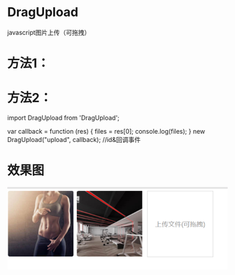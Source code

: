 # DragUpload
javascript图片上传（可拖拽）

# 方法1：
<script src="../upload.js"></script>

# 方法2：
import DragUpload from 'DragUpload';

<div id="upload"></div>

var callback = function (res) {
    files = res[0];
    console.log(files);
}
new DragUpload("upload", callback); //id&回调事件


# 效果图
![效果图](https://github.com/lqdsjcom/DragUpload/blob/master/demo/demo.jpg)

